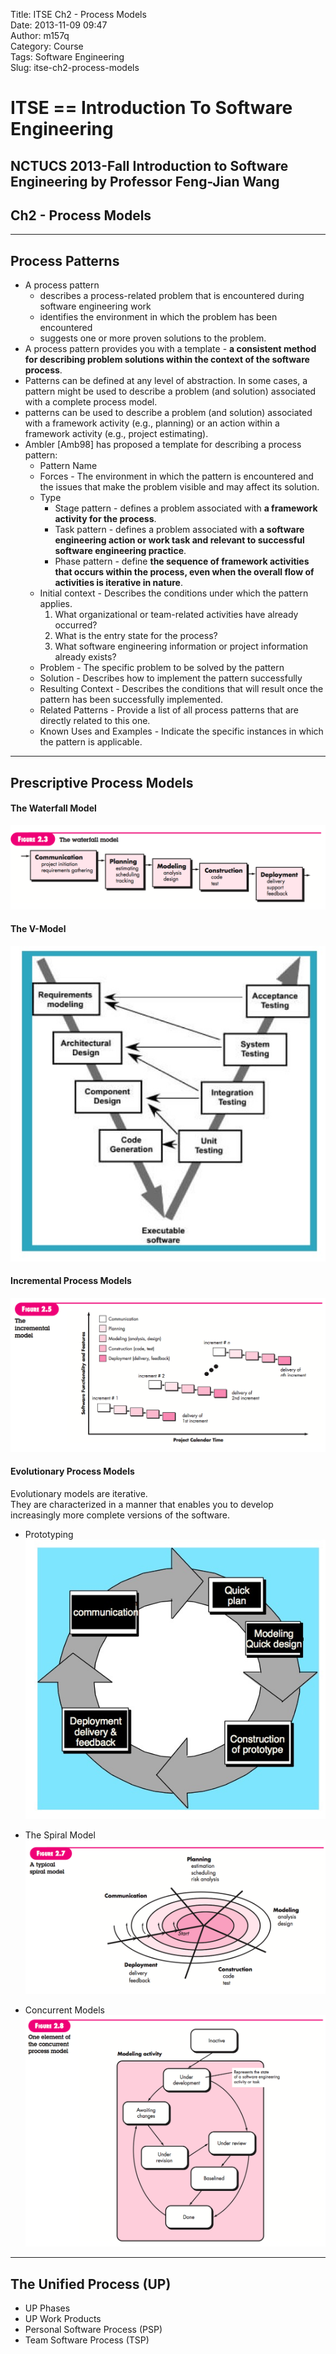Title: ITSE Ch2 - Process Models  
Date: 2013-11-09 09:47  
Author: m157q  
Category: Course  
Tags: Software Engineering  
Slug: itse-ch2-process-models  
  
  
# ITSE == Introduction To Software Engineering  
## NCTUCS 2013-Fall Introduction to Software Engineering by Professor Feng-Jian Wang  
## Ch2 - Process Models  
  
---  
  
## Process Patterns  
  
+ A process pattern  
    + describes a process-related problem that is encountered during software engineering work  
    + identifies the environment in which the problem has been encountered  
    + suggests one or more proven solutions to the problem.  
+ A process pattern provides you with a template - **a consistent method for describing problem solutions within the context of the software process**.  
+ Patterns can be defined at any level of abstraction. In some cases, a pattern might be used to describe a problem (and solution) associated with a complete process model.  
+ patterns can be used to describe a problem (and solution) associated with a framework activity (e.g., planning) or an action within a framework activity (e.g., project estimating).  
+ Ambler [Amb98] has proposed a template for describing a process pattern:  
    + Pattern Name  
    + Forces - The environment in which the pattern is encountered and the issues that make the problem visible and may affect its solution.  
    + Type  
        + Stage pattern - defines a problem associated with **a framework activity for the process**.  
        + Task pattern -  defines a problem associated with **a software engineering action or work task and relevant to successful software engineering practice**.  
        + Phase pattern - define **the sequence of framework activities that occurs within the process, even when the overall flow of activities is iterative in nature**.  
    + Initial context - Describes the conditions under which the pattern applies.  
        1. What organizational or team-related activities have already occurred?  
        2. What is the entry state for the process?  
        3. What software engineering information or project information already exists?  
    + Problem - The specific problem to be solved by the pattern  
    + Solution - Describes how to implement the pattern successfully  
    + Resulting Context - Describes the conditions that will result once the pattern has been successfully implemented.  
    + Related Patterns - Provide a list of all process patterns that are directly related to this one.  
    + Known Uses and Examples - Indicate the specific instances in which the pattern is applicable.  
  
---  
  
## Prescriptive Process Models  
  
#### The Waterfall Model  
![Waterfall](/files/itse-ch2-process-models/waterfall.png)  
  
#### The V-Model  
![V-Model](/files/itse-ch2-process-models/v-model.jpg)  
  
#### Incremental Process Models  
![Incremental](/files/itse-ch2-process-models/incremental.png)  
  
#### Evolutionary Process Models  
Evolutionary models are iterative.  
They are characterized in a manner that enables you to develop increasingly more complete versions of the software.  
  
+ Prototyping  
![Prototyping](/files/itse-ch2-process-models/prototyping.jpg)  
  
+ The Spiral Model  
![Spiral](/files/itse-ch2-process-models/spiral.png)  
  
+ Concurrent Models  
![Concurrent](/files/itse-ch2-process-models/concurrent.png)  
  
---  
  
## The Unified Process (UP)  
  
+ UP Phases  
+ UP Work Products  
+ Personal Software Process (PSP)  
+ Team Software Process (TSP)  
